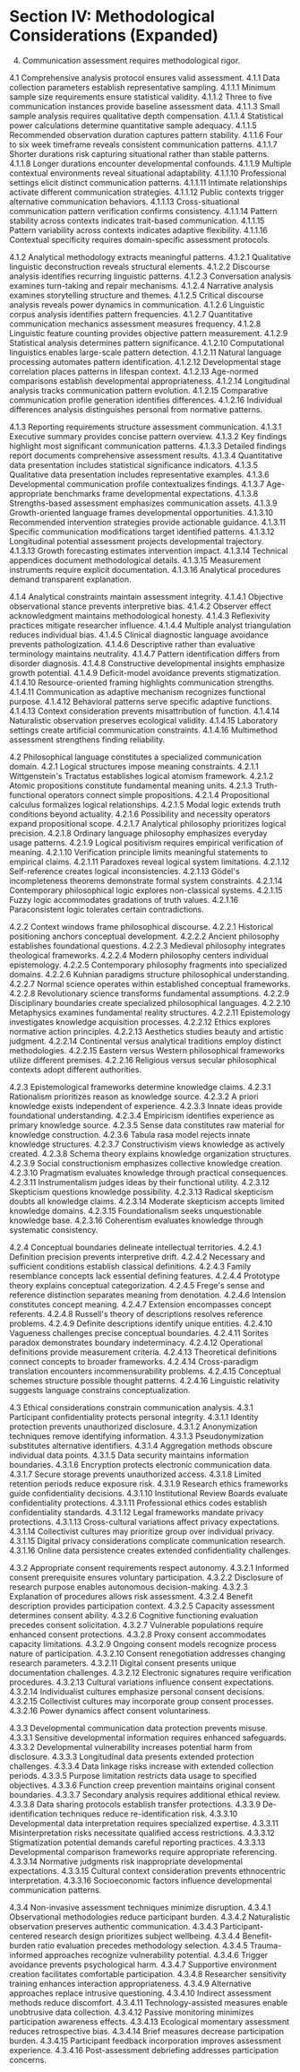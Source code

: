 # Section IV: Methodological Considerations (Expanded)

4. Communication assessment requires methodological rigor.

4.1 Comprehensive analysis protocol ensures valid assessment.
4.1.1 Data collection parameters establish representative sampling.
4.1.1.1 Minimum sample size requirements ensure statistical validity.
4.1.1.2 Three to five communication instances provide baseline assessment data.
4.1.1.3 Small sample analysis requires qualitative depth compensation.
4.1.1.4 Statistical power calculations determine quantitative sample adequacy.
4.1.1.5 Recommended observation duration captures pattern stability.
4.1.1.6 Four to six week timeframe reveals consistent communication patterns.
4.1.1.7 Shorter durations risk capturing situational rather than stable patterns.
4.1.1.8 Longer durations encounter developmental confounds.
4.1.1.9 Multiple contextual environments reveal situational adaptability.
4.1.1.10 Professional settings elicit distinct communication patterns.
4.1.1.11 Intimate relationships activate different communication strategies.
4.1.1.12 Public contexts trigger alternative communication behaviors.
4.1.1.13 Cross-situational communication pattern verification confirms consistency.
4.1.1.14 Pattern stability across contexts indicates trait-based communication.
4.1.1.15 Pattern variability across contexts indicates adaptive flexibility.
4.1.1.16 Contextual specificity requires domain-specific assessment protocols.

4.1.2 Analytical methodology extracts meaningful patterns.
4.1.2.1 Qualitative linguistic deconstruction reveals structural elements.
4.1.2.2 Discourse analysis identifies recurring linguistic patterns.
4.1.2.3 Conversation analysis examines turn-taking and repair mechanisms.
4.1.2.4 Narrative analysis examines storytelling structure and themes.
4.1.2.5 Critical discourse analysis reveals power dynamics in communication.
4.1.2.6 Linguistic corpus analysis identifies pattern frequencies.
4.1.2.7 Quantitative communication mechanics assessment measures frequency.
4.1.2.8 Linguistic feature counting provides objective pattern measurement.
4.1.2.9 Statistical analysis determines pattern significance.
4.1.2.10 Computational linguistics enables large-scale pattern detection.
4.1.2.11 Natural language processing automates pattern identification.
4.1.2.12 Developmental stage correlation places patterns in lifespan context.
4.1.2.13 Age-normed comparisons establish developmental appropriateness.
4.1.2.14 Longitudinal analysis tracks communication pattern evolution.
4.1.2.15 Comparative communication profile generation identifies differences.
4.1.2.16 Individual differences analysis distinguishes personal from normative patterns.

4.1.3 Reporting requirements structure assessment communication.
4.1.3.1 Executive summary provides concise pattern overview.
4.1.3.2 Key findings highlight most significant communication patterns.
4.1.3.3 Detailed findings report documents comprehensive assessment results.
4.1.3.4 Quantitative data presentation includes statistical significance indicators.
4.1.3.5 Qualitative data presentation includes representative examples.
4.1.3.6 Developmental communication profile contextualizes findings.
4.1.3.7 Age-appropriate benchmarks frame developmental expectations.
4.1.3.8 Strengths-based assessment emphasizes communication assets.
4.1.3.9 Growth-oriented language frames developmental opportunities.
4.1.3.10 Recommended intervention strategies provide actionable guidance.
4.1.3.11 Specific communication modifications target identified patterns.
4.1.3.12 Longitudinal potential assessment projects developmental trajectory.
4.1.3.13 Growth forecasting estimates intervention impact.
4.1.3.14 Technical appendices document methodological details.
4.1.3.15 Measurement instruments require explicit documentation.
4.1.3.16 Analytical procedures demand transparent explanation.

4.1.4 Analytical constraints maintain assessment integrity.
4.1.4.1 Objective observational stance prevents interpretive bias.
4.1.4.2 Observer effect acknowledgment maintains methodological honesty.
4.1.4.3 Reflexivity practices mitigate researcher influence.
4.1.4.4 Multiple analyst triangulation reduces individual bias.
4.1.4.5 Clinical diagnostic language avoidance prevents pathologization.
4.1.4.6 Descriptive rather than evaluative terminology maintains neutrality.
4.1.4.7 Pattern identification differs from disorder diagnosis.
4.1.4.8 Constructive developmental insights emphasize growth potential.
4.1.4.9 Deficit-model avoidance prevents stigmatization.
4.1.4.10 Resource-oriented framing highlights communication strengths.
4.1.4.11 Communication as adaptive mechanism recognizes functional purpose.
4.1.4.12 Behavioral patterns serve specific adaptive functions.
4.1.4.13 Context consideration prevents misattribution of function.
4.1.4.14 Naturalistic observation preserves ecological validity.
4.1.4.15 Laboratory settings create artificial communication constraints.
4.1.4.16 Multimethod assessment strengthens finding reliability.

4.2 Philosophical language constitutes a specialized communication domain.
4.2.1 Logical structures impose meaning constraints.
4.2.1.1 Wittgenstein's Tractatus establishes logical atomism framework.
4.2.1.2 Atomic propositions constitute fundamental meaning units.
4.2.1.3 Truth-functional operators connect simple propositions.
4.2.1.4 Propositional calculus formalizes logical relationships.
4.2.1.5 Modal logic extends truth conditions beyond actuality.
4.2.1.6 Possibility and necessity operators expand propositional scope.
4.2.1.7 Analytical philosophy prioritizes logical precision.
4.2.1.8 Ordinary language philosophy emphasizes everyday usage patterns.
4.2.1.9 Logical positivism requires empirical verification of meaning.
4.2.1.10 Verification principle limits meaningful statements to empirical claims.
4.2.1.11 Paradoxes reveal logical system limitations.
4.2.1.12 Self-reference creates logical inconsistencies.
4.2.1.13 Gödel's incompleteness theorems demonstrate formal system constraints.
4.2.1.14 Contemporary philosophical logic explores non-classical systems.
4.2.1.15 Fuzzy logic accommodates gradations of truth values.
4.2.1.16 Paraconsistent logic tolerates certain contradictions.

4.2.2 Context windows frame philosophical discourse.
4.2.2.1 Historical positioning anchors conceptual development.
4.2.2.2 Ancient philosophy establishes foundational questions.
4.2.2.3 Medieval philosophy integrates theological frameworks.
4.2.2.4 Modern philosophy centers individual epistemology.
4.2.2.5 Contemporary philosophy fragments into specialized domains.
4.2.2.6 Kuhnian paradigms structure philosophical understanding.
4.2.2.7 Normal science operates within established conceptual frameworks.
4.2.2.8 Revolutionary science transforms fundamental assumptions.
4.2.2.9 Disciplinary boundaries create specialized philosophical languages.
4.2.2.10 Metaphysics examines fundamental reality structures.
4.2.2.11 Epistemology investigates knowledge acquisition processes.
4.2.2.12 Ethics explores normative action principles.
4.2.2.13 Aesthetics studies beauty and artistic judgment.
4.2.2.14 Continental versus analytical traditions employ distinct methodologies.
4.2.2.15 Eastern versus Western philosophical frameworks utilize different premises.
4.2.2.16 Religious versus secular philosophical contexts adopt different authorities.

4.2.3 Epistemological frameworks determine knowledge claims.
4.2.3.1 Rationalism prioritizes reason as knowledge source.
4.2.3.2 A priori knowledge exists independent of experience.
4.2.3.3 Innate ideas provide foundational understanding.
4.2.3.4 Empiricism identifies experience as primary knowledge source.
4.2.3.5 Sense data constitutes raw material for knowledge construction.
4.2.3.6 Tabula rasa model rejects innate knowledge structures.
4.2.3.7 Constructivism views knowledge as actively created.
4.2.3.8 Schema theory explains knowledge organization structures.
4.2.3.9 Social constructionism emphasizes collective knowledge creation.
4.2.3.10 Pragmatism evaluates knowledge through practical consequences.
4.2.3.11 Instrumentalism judges ideas by their functional utility.
4.2.3.12 Skepticism questions knowledge possibility.
4.2.3.13 Radical skepticism doubts all knowledge claims.
4.2.3.14 Moderate skepticism accepts limited knowledge domains.
4.2.3.15 Foundationalism seeks unquestionable knowledge base.
4.2.3.16 Coherentism evaluates knowledge through systematic consistency.

4.2.4 Conceptual boundaries delineate intellectual territories.
4.2.4.1 Definition precision prevents interpretive drift.
4.2.4.2 Necessary and sufficient conditions establish classical definitions.
4.2.4.3 Family resemblance concepts lack essential defining features.
4.2.4.4 Prototype theory explains conceptual categorization.
4.2.4.5 Frege's sense and reference distinction separates meaning from denotation.
4.2.4.6 Intension constitutes concept meaning.
4.2.4.7 Extension encompasses concept referents.
4.2.4.8 Russell's theory of descriptions resolves reference problems.
4.2.4.9 Definite descriptions identify unique entities.
4.2.4.10 Vagueness challenges precise conceptual boundaries.
4.2.4.11 Sorites paradox demonstrates boundary indeterminacy.
4.2.4.12 Operational definitions provide measurement criteria.
4.2.4.13 Theoretical definitions connect concepts to broader frameworks.
4.2.4.14 Cross-paradigm translation encounters incommensurability problems.
4.2.4.15 Conceptual schemes structure possible thought patterns.
4.2.4.16 Linguistic relativity suggests language constrains conceptualization.

4.3 Ethical considerations constrain communication analysis.
4.3.1 Participant confidentiality protects personal integrity.
4.3.1.1 Identity protection prevents unauthorized disclosure.
4.3.1.2 Anonymization techniques remove identifying information.
4.3.1.3 Pseudonymization substitutes alternative identifiers.
4.3.1.4 Aggregation methods obscure individual data points.
4.3.1.5 Data security maintains information boundaries.
4.3.1.6 Encryption protects electronic communication data.
4.3.1.7 Secure storage prevents unauthorized access.
4.3.1.8 Limited retention periods reduce exposure risk.
4.3.1.9 Research ethics frameworks guide confidentiality decisions.
4.3.1.10 Institutional Review Boards evaluate confidentiality protections.
4.3.1.11 Professional ethics codes establish confidentiality standards.
4.3.1.12 Legal frameworks mandate privacy protections.
4.3.1.13 Cross-cultural variations affect privacy expectations.
4.3.1.14 Collectivist cultures may prioritize group over individual privacy.
4.3.1.15 Digital privacy considerations complicate communication research.
4.3.1.16 Online data persistence creates extended confidentiality challenges.

4.3.2 Appropriate consent requirements respect autonomy.
4.3.2.1 Informed consent prerequisite ensures voluntary participation.
4.3.2.2 Disclosure of research purpose enables autonomous decision-making.
4.3.2.3 Explanation of procedures allows risk assessment.
4.3.2.4 Benefit description provides participation context.
4.3.2.5 Capacity assessment determines consent ability.
4.3.2.6 Cognitive functioning evaluation precedes consent solicitation.
4.3.2.7 Vulnerable populations require enhanced consent protections.
4.3.2.8 Proxy consent accommodates capacity limitations.
4.3.2.9 Ongoing consent models recognize process nature of participation.
4.3.2.10 Consent renegotiation addresses changing research parameters.
4.3.2.11 Digital consent presents unique documentation challenges.
4.3.2.12 Electronic signatures require verification procedures.
4.3.2.13 Cultural variations influence consent expectations.
4.3.2.14 Individualist cultures emphasize personal consent decisions.
4.3.2.15 Collectivist cultures may incorporate group consent processes.
4.3.2.16 Power dynamics affect consent voluntariness.

4.3.3 Developmental communication data protection prevents misuse.
4.3.3.1 Sensitive developmental information requires enhanced safeguards.
4.3.3.2 Developmental vulnerability increases potential harm from disclosure.
4.3.3.3 Longitudinal data presents extended protection challenges.
4.3.3.4 Data linkage risks increase with extended collection periods.
4.3.3.5 Purpose limitation restricts data usage to specified objectives.
4.3.3.6 Function creep prevention maintains original consent boundaries.
4.3.3.7 Secondary analysis requires additional ethical review.
4.3.3.8 Data sharing protocols establish transfer protections.
4.3.3.9 De-identification techniques reduce re-identification risk.
4.3.3.10 Developmental data interpretation requires specialized expertise.
4.3.3.11 Misinterpretation risks necessitate qualified access restrictions.
4.3.3.12 Stigmatization potential demands careful reporting practices.
4.3.3.13 Developmental comparison frameworks require appropriate referencing.
4.3.3.14 Normative judgments risk inappropriate developmental expectations.
4.3.3.15 Cultural context consideration prevents ethnocentric interpretation.
4.3.3.16 Socioeconomic factors influence developmental communication patterns.

4.3.4 Non-invasive assessment techniques minimize disruption.
4.3.4.1 Observational methodologies reduce participant burden.
4.3.4.2 Naturalistic observation preserves authentic communication.
4.3.4.3 Participant-centered research design prioritizes subject wellbeing.
4.3.4.4 Benefit-burden ratio evaluation precedes methodology selection.
4.3.4.5 Trauma-informed approaches recognize vulnerability potential.
4.3.4.6 Trigger avoidance prevents psychological harm.
4.3.4.7 Supportive environment creation facilitates comfortable participation.
4.3.4.8 Researcher sensitivity training enhances interaction appropriateness.
4.3.4.9 Alternative approaches replace intrusive questioning.
4.3.4.10 Indirect assessment methods reduce discomfort.
4.3.4.11 Technology-assisted measures enable unobtrusive data collection.
4.3.4.12 Passive monitoring minimizes participation awareness effects.
4.3.4.13 Ecological momentary assessment reduces retrospective bias.
4.3.4.14 Brief measures decrease participation burden.
4.3.4.15 Participant feedback incorporation improves assessment experience.
4.3.4.16 Post-assessment debriefing addresses participation concerns.
